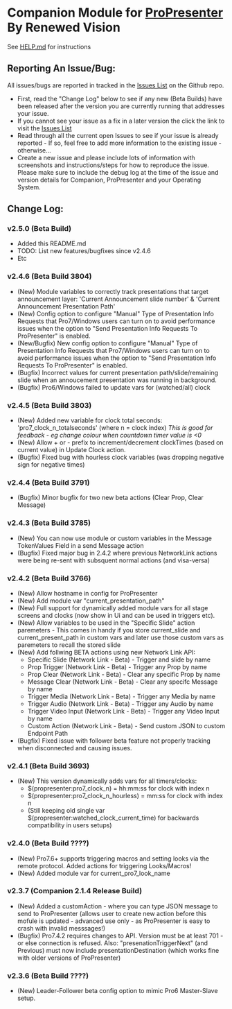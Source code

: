 # Companion Module for [ProPresenter](https://renewedvision.com/propresenter/) By Renewed Vision

See [HELP.md](https://github.com/greyshirtguy/companion-module-renewedvision-propresenter/blob/master/HELP.md) for instructions

## Reporting An Issue/Bug:
All issues/bugs are reported in tracked in the [Issues List](https://github.com/bitfocus/companion-module-renewedvision-propresenter/issues) on the Github repo.
- First, read the "Change Log" below to see if any new (Beta Builds) have been released after the version you are currently running that addresses your issue.
- If you cannot see your issue as a fix in a later version the click the link to visit the [Issues List](https://github.com/bitfocus/companion-module-renewedvision-propresenter/issues)
- Read through all the current open Issues to see if your issue is already reported - If so, feel free to add more information to the existing issue - otherwise...
- Create a new issue and please include lots of information with screenshots and instructions/steps for how to reproduce the issue.
Please make sure to include the debug log at the time of the issue and version details for Companion, ProPresenter and your Operating System.

## Change Log:

### v2.5.0 (Beta Build)
- Added this README.md
- TODO: List new features/bugfixes since v2.4.6
- Etc

### v2.4.6 (Beta Build 3804)
- (New) Module variables to correctly track presentations that target announcement layer: 'Current Announcement slide number' & 'Current Announcement Presentation Path'
- (New) Config option to configure "Manual" Type of Presentation Info Requests that Pro7/Windows users can turn on to avoid performance issues when the option to "Send Presentation Info Requests To ProPresenter" is enabled.
- (New/Bugfix) New config option to configure "Manual" Type of Presentation Info Requests that Pro7/Windows users can turn on to avoid performance issues when the option to "Send Presentation Info Requests To ProPresenter" is enabled.
- (Bugfix) Incorrect values for current presentation path/slide/remaining slide when an annoucement presentation was running in background.
- (Bugfix) Pro6/Windows failed to update vars for (watched/all) clock

### v2.4.5 (Beta Build 3803)
- (New) Added new variable for clock total seconds: 'pro7_clock_n_totalseconds' (where n = clock index) _This is good for feedback - eg change colour when countdown timer value is <0_
- (New) Allow + or - prefix to increment/decrement clockTimes (based on current value) in Update Clock action.
- (Bugfix) Fixed bug with hourless clock variables (was dropping negative sign for negative times)

### v2.4.4 (Beta Build 3791)
- (Bugfix) Minor bugfix for two new beta actions (Clear Prop, Clear Message)

### v2.4.3 (Beta Build 3785)
- (New) You can now use module or custom variables in the Message TokenValues Field in a send Message action
- (Bugfix) Fixed major bug in 2.4.2 where previous NetworkLink actions were being re-sent with subsquent normal actions (and visa-versa)

### v2.4.2 (Beta Build 3766)
- (New) Allow hostname in config for ProPresenter
- (New) Add module var "current_presentation_path"
- (New) Full support for dynamically added module vars for all stage screens and clocks (now show in Ui and can be used in triggers etc).
- (New) Allow variables to be used in the "Specific Slide" action paremeters - This comes in handy if you store current_slide and current_present_path in custom vars and later use those custom vars as paremeters to recall the stored slide
- (New) Add follwing BETA actions using new Network Link API:
    - Specific Slide (Network Link - Beta) - Trigger and slide by name
    - Prop Trigger (Network Link - Beta) - Trigger any Prop by name
    - Prop Clear (Network Link - Beta) - Clear any specific Prop by name
    - Message Clear (Network Link - Beta) - Clear any specifc Message by name
    - Trigger Media (Network Link - Beta) - Trigger any Media by name
    - Trigger Audio (Network Link - Beta) - Trigger any Audio by name
    - Trigger Video Input (Network Link - Beta) - Trigger any Video Input by name
    - Custom Action (Network Link - Beta) - Send custom JSON to custom Endpoint Path
- (Bugfix) Fixed issue with follower beta feature not properly tracking when disconnected and causing issues.

### v2.4.1 (Beta Build 3693)
- (New) This version dynamically adds vars for all timers/clocks:
    - $(propresenter:pro7_clock_n) = hh:mm:ss for clock with index n
    - $(propresenter:pro7_clock_n_hourless) = mm:ss for clock with index n
    - (Still keeping old single var $(propresenter:watched_clock_current_time) for backwards compatibility in users setups)

### v2.4.0 (Beta Build ????)
- (New) Pro7.6+ supports triggering macros and setting looks via the remote protocol. Added actions for triggering Looks/Macros!
- (New) Added module var for current_pro7_look_name

### v2.3.7 (Companion 2.1.4 Release Build)
- (New) Added a customAction - where you can type JSON message to send to ProPresenter (allows user to create new action before this mofule is updated - advanced use only - as ProPresenter is easy to crash with invalid messsages!)
- (Bugfix) Pro7.4.2 requires changes to API. Version must be at least 701 - or else connection is refused. Also: "presenationTriggerNext" (and Previous) must now include presentationDestination (which works fine with older versions of ProPresenter)

### v2.3.6 (Beta Build ????)
- (New) Leader-Follower beta config option to mimic Pro6 Master-Slave setup. 







